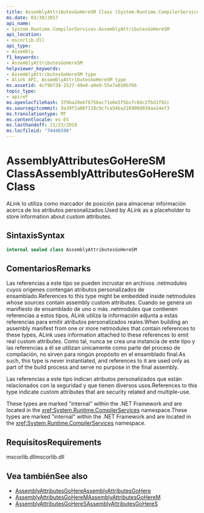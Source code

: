 ```yaml
---
title: AssemblyAttributesGoHereSM Class (System.Runtime.CompilerServices)
ms.date: 03/30/2017
api_name:
- System.Runtime.CompilerServices.AssemblyAttributesGoHereSM
api_location:
- mscorlib.dll
api_type:
- Assembly
f1_keywords:
- AssemblyAttributesGoHereSM
helpviewer_keywords:
- AssemblyAttributesGoHereSM type
- Alink API, AssemblyAttributesGoHereSM type
ms.assetid: 4cf9bf39-1527-49e0-a0e9-55e7a018bf66
topic_type:
- apiref
ms.openlocfilehash: 379ba20ebf675bec71e6e5f5bcfc0dc2fbd1f92c
ms.sourcegitcommit: 9a39f2a06f110c9c7ca54ba216900d038aa14ef3
ms.translationtype: MT
ms.contentlocale: es-ES
ms.lasthandoff: 11/23/2019
ms.locfileid: "74446598"
---
```

# <a name="assemblyattributesgoheresm-class"></a><span data-ttu-id="05ab6-102">AssemblyAttributesGoHereSM Class</span><span class="sxs-lookup"><span data-stu-id="05ab6-102">AssemblyAttributesGoHereSM Class</span></span>

<span data-ttu-id="05ab6-103">ALink lo utiliza como marcador de posición para almacenar información acerca de los atributos personalizados.</span><span class="sxs-lookup"><span data-stu-id="05ab6-103">Used by ALink as a placeholder to store information about custom attributes.</span></span>

## <a name="syntax"></a><span data-ttu-id="05ab6-104">Sintaxis</span><span class="sxs-lookup"><span data-stu-id="05ab6-104">Syntax</span></span>

```csharp
internal sealed class AssemblyAttributesGoHereSM
```

## <a name="remarks"></a><span data-ttu-id="05ab6-105">Comentarios</span><span class="sxs-lookup"><span data-stu-id="05ab6-105">Remarks</span></span>

<span data-ttu-id="05ab6-106">Las referencias a este tipo se pueden incrustar en archivos .netmodules cuyos orígenes contengan atributos personalizados de ensamblado.</span><span class="sxs-lookup"><span data-stu-id="05ab6-106">References to this type might be embedded inside netmodules whose sources contain assembly custom attributes.</span></span> <span data-ttu-id="05ab6-107">Cuando se genera un manifiesto de ensamblado de uno o más .netmodules que contienen referencias a estos tipos, ALink utiliza la información adjunta a estas referencias para emitir atributos personalizados reales.</span><span class="sxs-lookup"><span data-stu-id="05ab6-107">When building an assembly manifest from one or more netmodules that contain references to these types, ALink uses information attached to these references to emit real custom attributes.</span></span> <span data-ttu-id="05ab6-108">Como tal, nunca se crea una instancia de este tipo y las referencias a él se utilizan únicamente como parte del proceso de compilación, no sirven para ningún propósito en el ensamblado final.</span><span class="sxs-lookup"><span data-stu-id="05ab6-108">As such, this type is never instantiated, and references to it are used only as part of the build process and serve no purpose in the final assembly.</span></span>

<span data-ttu-id="05ab6-109">Las referencias a este tipo indican atributos personalizados que están relacionados con la seguridad y que tienen diversos usos.</span><span class="sxs-lookup"><span data-stu-id="05ab6-109">References to this type indicate custom attributes that are security related and multiple-use.</span></span>

<span data-ttu-id="05ab6-110">These types are marked "internal" within the .NET Framework and are located in the <xref:System.Runtime.CompilerServices> namespace.</span><span class="sxs-lookup"><span data-stu-id="05ab6-110">These types are marked "internal" within the .NET Framework and are located in the <xref:System.Runtime.CompilerServices> namespace.</span></span>

## <a name="requirements"></a><span data-ttu-id="05ab6-111">Requisitos</span><span class="sxs-lookup"><span data-stu-id="05ab6-111">Requirements</span></span>

<span data-ttu-id="05ab6-112">mscorlib.dll</span><span class="sxs-lookup"><span data-stu-id="05ab6-112">mscorlib.dll</span></span>

## <a name="see-also"></a><span data-ttu-id="05ab6-113">Vea también</span><span class="sxs-lookup"><span data-stu-id="05ab6-113">See also</span></span>

- [<span data-ttu-id="05ab6-114">AssemblyAttributesGoHere</span><span class="sxs-lookup"><span data-stu-id="05ab6-114">AssemblyAttributesGoHere</span></span>](assemblyattributesgohere.md)
- [<span data-ttu-id="05ab6-115">AssemblyAttributesGoHereM</span><span class="sxs-lookup"><span data-stu-id="05ab6-115">AssemblyAttributesGoHereM</span></span>](assemblyattributesgoherem.md)
- [<span data-ttu-id="05ab6-116">AssemblyAttributesGoHereS</span><span class="sxs-lookup"><span data-stu-id="05ab6-116">AssemblyAttributesGoHereS</span></span>](assemblyattributesgoheres.md)
